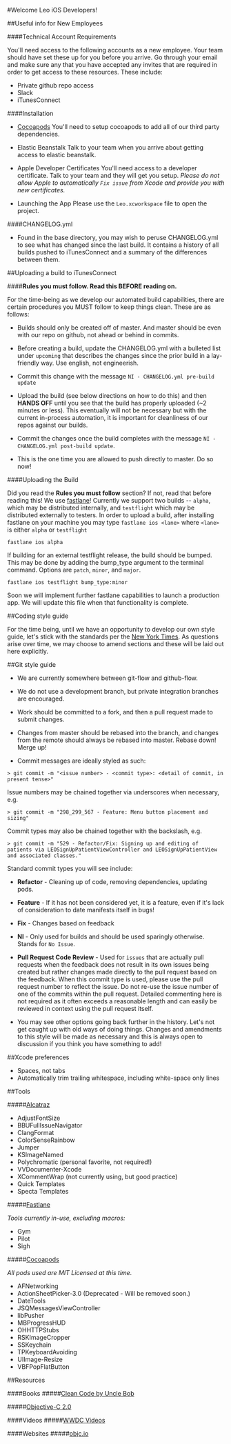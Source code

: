 #Welcome Leo iOS Developers!


##Useful info for New Employees


####Technical Account Requirements

You'll need access to the following accounts as a new employee. Your team should have set these up for you before you arrive. Go through your email and make sure any that you have accepted any invites that are required in order to get access to these resources. These include:

* Private github repo access
* Slack
* iTunesConnect


####Installation

* [Cocoapods](www.cocoapods.org)
You'll need to setup cocoapods to add all of our third party dependencies.

* Elastic Beanstalk
Talk to your team when you arrive about getting access to elastic beanstalk.

* Apple Developer Certificates
You'll need access to a developer certificate. Talk to your team and they will get you setup. *Please do not allow Apple to automatically `Fix issue` from Xcode and provide you with new certificates.*

* Launching the App
Please use the `Leo.xcworkspace` file to open the project.

####CHANGELOG.yml

* Found in the base directory, you may wish to peruse CHANGELOG.yml to see what has changed since the last build. It contains a history of all builds pushed to iTunesConnect and a summary of the differences between them.

##Uploading a build to iTunesConnect

####**Rules you must follow. Read this BEFORE reading on.**

For the time-being as we develop our automated build capabilities, there are certain procedures you MUST follow to keep things clean. These are as follows:

* Builds should only be created off of master. And master should be even with our repo on github, not ahead or behind in commits.

* Before creating a build, update the CHANGELOG.yml with a bulleted list under `upcoming` that describes the changes since the prior build in a lay-friendly way. Use english, not engineerish.

* Commit this change with the message `NI - CHANGELOG.yml pre-build update`

* Upload the build (see below directions on how to do this) and then **HANDS OFF** until you see that the build has properly uploaded (~2 minutes or less). This eventually will not be necessary but with the current in-process automation, it is important for cleanliness of our repos against our builds.

* Commit the changes once the build completes with the message `NI - CHANGELOG.yml post-build update`.

* This is the one time you are allowed to push directly to master. Do so now!



####Uploading the Build

Did you read the **Rules you must follow** section? If not, read that before reading this! We use [fastlane](https://fastlane.tools/)! Currently we support two builds -- `alpha`, which may be distributed internally, and `testflight` which may be distributed externally to testers. In order to upload a build, after installing fastlane on your machine you may type `fastlane ios <lane>` where `<lane>` is either `alpha` or `testflight`

```
fastlane ios alpha
```

If building for an external testflight release, the build should be bumped. This may be done by adding the bump_type argument to the terminal command. Options are `patch`, `minor`, and `major`.

```
fastlane ios testflight bump_type:minor
```
Soon we will implement further fastlane capabilities to launch a production app. We will update this file when that functionality is complete.


##Coding style guide

For the time being, until we have an opportunity to develop our own style guide, let's stick with the standards per the [New York Times](https://github.com/NYTimes/objective-c-style-guide). As questions arise over time, we may choose to amend sections and these will be laid out here explicitly.

##Git style guide

* We are currently somewhere between git-flow and github-flow. 


* We do not use a development branch, but private integration branches are encouraged. 


* Work should be committed to a fork, and then a pull request made to submit changes. 


* Changes from master should be rebased into the branch, and changes from the remote should always be rebased into master. Rebase down! Merge up! 


* Commit messages are ideally styled as such:

```
> git commit -m "<issue number> - <commit type>: <detail of commit, in present tense>"
```

Issue numbers may be chained together via underscores when necessary, e.g.

```
> git commit -m "298_299_567 - Feature: Menu button placement and sizing"
```

Commit types may also be chained together with the backslash, e.g.

```
> git commit -m "529 - Refactor/Fix: Signing up and editing of patients via LEOSignUpPatientViewController and LEOSignUpPatientView and associated classes."
```

Standard commit types you will see include:
* **Refactor** - Cleaning up of code, removing dependencies, updating pods.

* **Feature** - If it has not been considered yet, it is a feature, even if it's lack of consideration to date manifests itself in bugs!

* **Fix** - Changes based on feedback

* **NI** - Only used for builds and should be used sparingly otherwise. Stands for `No Issue`.

* **Pull Request Code Review** - Used for `issues` that are actually pull requests when the feedback does not result in its own issues being created but rather changes made directly to the pull request based on the feedback. When this commit type is used, please use the pull request number to reflect the issue. Do not re-use the issue number of one of the commits within the pull request. Detailed commenting here is not required as it often exceeds a reasonable length and can easily be reviewed in context using the pull request itself.

* You may see other options going back further in the history. Let's not get caught up with old ways of doing things. Changes and amendments to this style will be made as necessary and this is always open to discussion if you think you have something to add! 


##Xcode preferences

* Spaces, not tabs
* Automatically trim trailing whitespace, including white-space only lines

##Tools

#####[Alcatraz](http://www.alcatraz.io)

* AdjustFontSize
* BBUFullIssueNavigator
* ClangFormat
* ColorSenseRainbow
* Jumper
* KSImageNamed
* Polychromatic (personal favorite, not required!)
* VVDocumenter-Xcode
* XCommentWrap (not currently using, but good practice)
* Quick Templates
* Specta Templates


#####[Fastlane](http://www.fastlane.tools)

_Tools currently in-use, excluding macros:_

* Gym
* Pilot
* Sigh


#####[Cocoapods](http://www.cocoapods.org)

_All pods used are MIT Licensed at this time._

* AFNetworking
* ActionSheetPicker-3.0 (Deprecated - Will be removed soon.)
* DateTools
* JSQMessagesViewController
* libPusher
* MBProgressHUD
* OHHTTPStubs
* RSKImageCropper
* SSKeychain
* TPKeyboardAvoiding
* UIImage-Resize
* VBFPopFlatButton


##Resources


####Books
#####[Clean Code by Uncle Bob](http://amzn.com/0132350882)

#####[Objective-C 2.0](http://amzn.com/0321917014)


####Videos
#####[WWDC Videos](https://developer.apple.com/videos/wwdc2015/)


####Websites
#####[objc.io](http://www.objc.io)

